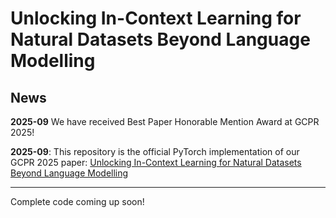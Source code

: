 # Unlocking In-Context Learning for Natural Datasets Beyond Language Modelling

## News
**2025-09** We have received Best Paper Honorable Mention Award at GCPR 2025!

**2025-09**: This repository is the official PyTorch implementation of our GCPR 2025 paper:
<a href="https://arxiv.org/abs/2501.06256">Unlocking In-Context Learning for Natural Datasets Beyond Language Modelling</a>

---

Complete code coming up soon!
